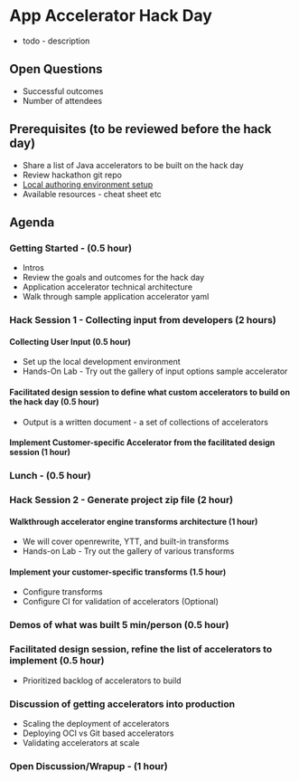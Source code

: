 # App Accelerator Hack Day
* todo - description
## Open Questions
* Successful outcomes
* Number of attendees

## Prerequisites (to be reviewed before the hack day)	
* Share a list of Java accelerators to be built on the hack day
* Review hackathon git repo
* [Local authoring environment setup](local-authoring.md)
* Available resources - cheat sheet etc	

## Agenda
### Getting Started - (0.5 hour)
* Intros
* Review the goals and outcomes for the hack day
* Application accelerator technical architecture 
* Walk through sample application accelerator yaml
### Hack Session 1 - Collecting input from developers (2 hours)
#### Collecting User Input (0.5 hour)
* Set up the local development environment
* Hands-On Lab - Try out the gallery of input options sample accelerator
#### Facilitated design session to define what custom accelerators to build on the hack day (0.5 hour)
* Output is a written document - a set of collections of accelerators
#### Implement Customer-specific Accelerator from the facilitated design session (1 hour)
### Lunch - (0.5 hour)
### Hack Session 2 - Generate project zip file (2 hour)
#### Walkthrough accelerator engine transforms architecture (1 hour)
* We will cover openrewrite, YTT, and built-in transforms
* Hands-on Lab -  Try out the gallery of various transforms
#### Implement your customer-specific transforms (1.5 hour)
* Configure transforms
* Configure CI for validation of accelerators (Optional)
### Demos of what was built 5 min/person (0.5 hour)
### Facilitated design session, refine the list of accelerators to implement (0.5 hour)
* Prioritized backlog of accelerators to build
### Discussion of getting accelerators into production
* Scaling the deployment of accelerators
* Deploying OCI vs Git based accelerators
* Validating accelerators at scale
### Open Discussion/Wrapup - (1 hour)
